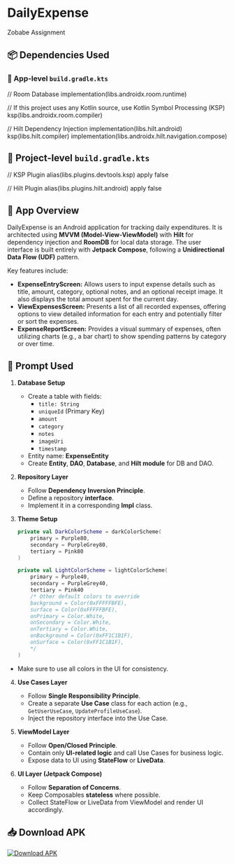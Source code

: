 # DailyExpense
Zobabe Assignment

## 📦 Dependencies Used

### 🔹 App-level `build.gradle.kts`

// Room Database
implementation(libs.androidx.room.runtime)

// If this project uses any Kotlin source, use Kotlin Symbol Processing (KSP)
ksp(libs.androidx.room.compiler)

// Hilt Dependency Injection
implementation(libs.hilt.android)
ksp(libs.hilt.compiler)
implementation(libs.androidx.hilt.navigation.compose)

## 🔹 Project-level `build.gradle.kts`

// KSP Plugin
alias(libs.plugins.devtools.ksp) apply false

// Hilt Plugin
alias(libs.plugins.hilt.android) apply false



## 🚀 App Overview
DailyExpense is an Android application for tracking daily expenditures. It is architected using **MVVM (Model-View-ViewModel)** with **Hilt** for dependency injection and **RoomDB** for local data storage. The user interface is built entirely with **Jetpack Compose**, following a **Unidirectional Data Flow (UDF)** pattern.

Key features include:
*   **ExpenseEntryScreen:** Allows users to input expense details such as title, amount, category, optional notes, and an optional receipt image. It also displays the total amount spent for the current day.
*   **ViewExpensesScreen:** Presents a list of all recorded expenses, offering options to view detailed information for each entry and potentially filter or sort the expenses.
*   **ExpenseReportScreen:** Provides a visual summary of expenses, often utilizing charts (e.g., a bar chart) to show spending patterns by category or over time.

## 📝 Prompt Used  

1. **Database Setup**  
   - Create a table with fields:  
     - `title: String`  
     - `uniqueId` (Primary Key)  
     - `amount`  
     - `category`  
     - `notes`  
     - `imageUri`  
     - `timestamp`  
   - Entity name: **ExpenseEntity**  
   - Create **Entity**, **DAO**, **Database**, and **Hilt module** for DB and DAO.  

2. **Repository Layer**  
   - Follow **Dependency Inversion Principle**.  
   - Define a repository **interface**.  
   - Implement it in a corresponding **Impl** class.  

3. **Theme Setup**  
   ```kotlin
   private val DarkColorScheme = darkColorScheme(
       primary = Purple80,
       secondary = PurpleGrey80,
       tertiary = Pink80
   )

   private val LightColorScheme = lightColorScheme(
       primary = Purple40,
       secondary = PurpleGrey40,
       tertiary = Pink40
       /* Other default colors to override
       background = Color(0xFFFFFBFE),
       surface = Color(0xFFFFFBFE),
       onPrimary = Color.White,
       onSecondary = Color.White,
       onTertiary = Color.White,
       onBackground = Color(0xFF1C1B1F),
       onSurface = Color(0xFF1C1B1F),
       */
   )
  - Make sure to use all colors in the UI for consistency.

4. **Use Cases Layer**  
   - Follow **Single Responsibility Principle**.  
   - Create a separate **Use Case** class for each action (e.g., `GetUserUseCase`, `UpdateProfileUseCase`).  
   - Inject the repository interface into the Use Case.  

5. **ViewModel Layer**  
   - Follow **Open/Closed Principle**.  
   - Contain only **UI-related logic** and call Use Cases for business logic.  
   - Expose data to UI using **StateFlow** or **LiveData**.  

6. **UI Layer (Jetpack Compose)**  
   - Follow **Separation of Concerns**.  
   - Keep Composables **stateless** where possible.  
   - Collect StateFlow or LiveData from ViewModel and render UI accordingly.  

    

## 📥 Download APK
[![Download APK](https://img.shields.io/badge/Download-APK-brightgreen)](https://drive.google.com/file/d/1kNxtVRZM0kjEE-9Am-Hm2HZMkwdUxJYa/view?usp=sharing)
